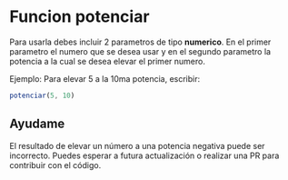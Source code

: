 # Funcion potenciar

Para usarla debes incluir 2 parametros de tipo **numerico**. 
En el primer parametro el numero que se desea usar
y en el segundo parametro la potencia a la cual se desea elevar el primer numero.

Ejemplo: 
Para elevar 5 a la 10ma potencia, escribir:

```js
potenciar(5, 10)
```

## Ayudame
El resultado de elevar un número a una potencia negativa puede ser incorrecto. Puedes esperar a futura actualización o realizar una PR para contribuir con el código. 